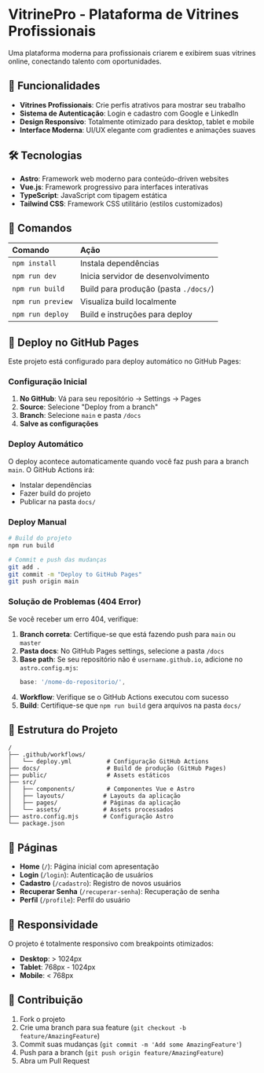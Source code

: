 # VitrinePro - Plataforma de Vitrines Profissionais

Uma plataforma moderna para profissionais criarem e exibirem suas vitrines online, conectando talento com oportunidades.

## 🚀 Funcionalidades

- **Vitrines Profissionais**: Crie perfis atrativos para mostrar seu trabalho
- **Sistema de Autenticação**: Login e cadastro com Google e LinkedIn
- **Design Responsivo**: Totalmente otimizado para desktop, tablet e mobile
- **Interface Moderna**: UI/UX elegante com gradientes e animações suaves

## 🛠️ Tecnologias

- **Astro**: Framework web moderno para conteúdo-driven websites
- **Vue.js**: Framework progressivo para interfaces interativas
- **TypeScript**: JavaScript com tipagem estática
- **Tailwind CSS**: Framework CSS utilitário (estilos customizados)

## 🧞 Comandos

| Comando                   | Ação                                           |
| :------------------------ | :--------------------------------------------- |
| `npm install`             | Instala dependências                           |
| `npm run dev`             | Inicia servidor de desenvolvimento             |
| `npm run build`           | Build para produção (pasta `./docs/`)          |
| `npm run preview`         | Visualiza build localmente                     |
| `npm run deploy`          | Build e instruções para deploy                 |

## 🚀 Deploy no GitHub Pages

Este projeto está configurado para deploy automático no GitHub Pages:

### Configuração Inicial

1. **No GitHub**: Vá para seu repositório → Settings → Pages
2. **Source**: Selecione "Deploy from a branch"
3. **Branch**: Selecione `main` e pasta `/docs`
4. **Salve as configurações**

### Deploy Automático

O deploy acontece automaticamente quando você faz push para a branch `main`. O GitHub Actions irá:

- Instalar dependências
- Fazer build do projeto
- Publicar na pasta `docs/`

### Deploy Manual

```bash
# Build do projeto
npm run build

# Commit e push das mudanças
git add .
git commit -m "Deploy to GitHub Pages"
git push origin main
```

### Solução de Problemas (404 Error)

Se você receber um erro 404, verifique:

1. **Branch correta**: Certifique-se que está fazendo push para `main` ou `master`
2. **Pasta docs**: No GitHub Pages settings, selecione a pasta `/docs`
3. **Base path**: Se seu repositório não é `username.github.io`, adicione no `astro.config.mjs`:
   ```js
   base: '/nome-do-repositorio/',
   ```
4. **Workflow**: Verifique se o GitHub Actions executou com sucesso
5. **Build**: Certifique-se que `npm run build` gera arquivos na pasta `docs/`

## 📁 Estrutura do Projeto

```
/
├── .github/workflows/
│   └── deploy.yml          # Configuração GitHub Actions
├── docs/                   # Build de produção (GitHub Pages)
├── public/                 # Assets estáticos
├── src/
│   ├── components/         # Componentes Vue e Astro
│   ├── layouts/           # Layouts da aplicação
│   ├── pages/             # Páginas da aplicação
│   └── assets/            # Assets processados
├── astro.config.mjs       # Configuração Astro
└── package.json
```

## 🎨 Páginas

- **Home** (`/`): Página inicial com apresentação
- **Login** (`/login`): Autenticação de usuários
- **Cadastro** (`/cadastro`): Registro de novos usuários
- **Recuperar Senha** (`/recuperar-senha`): Recuperação de senha
- **Perfil** (`/profile`): Perfil do usuário

## 📱 Responsividade

O projeto é totalmente responsivo com breakpoints otimizados:
- **Desktop**: > 1024px
- **Tablet**: 768px - 1024px
- **Mobile**: < 768px

## 🤝 Contribuição

1. Fork o projeto
2. Crie uma branch para sua feature (`git checkout -b feature/AmazingFeature`)
3. Commit suas mudanças (`git commit -m 'Add some AmazingFeature'`)
4. Push para a branch (`git push origin feature/AmazingFeature`)
5. Abra um Pull Request